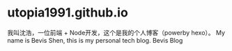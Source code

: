 # utopia1991.github.io
我叫沈浩，一位前端 + Node开发，这个是我的个人博客（powerby hexo）。
My name is Bevis Shen, this is my personal tech blog. Bevis Blog
